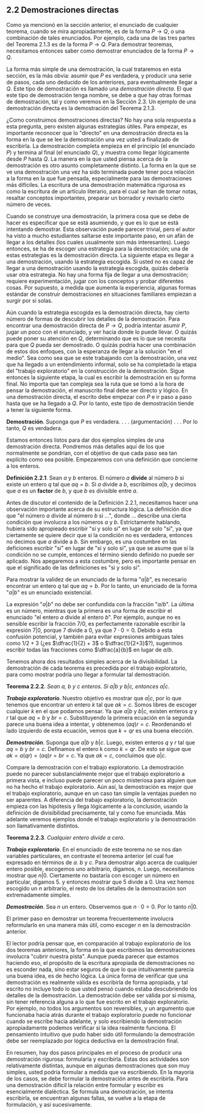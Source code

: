 ﻿## 2.2 Demostraciones directas
Como ya mencionó en la sección anterior, el enunciado de cualquier teorema, cuando se mira apropiadamente, es de la forma $P \rightarrow Q$, o una combinación de tales enunciados. Por ejemplo, cada una de las tres partes del Teorema 2.1.3 es de la forma $P \rightarrow Q$. Para demostrar teoremas, necesitamos entonces saber como demostrar enunciados de la forma $P \rightarrow Q$. 

La forma más simple de una demostración, la cual trataremos en esta sección, es la más obvia: asumir que $P$ es verdadera, y producir una serie de pasos, cada uno deducido de los anteriores, para eventualmente llegar a $Q$. Este tipo de demostración es llamado una *demostración directa*. El que este tipo de demostración tenga nombre, se debe a que hay otras formas de demostración, tal y como veremos en la Sección 2.3. Un ejemplo de una demostración directa es la demostración del Teorema 2.1.3.

¿Como construimos demostraciones directas? No hay una sola respuesta a esta pregunta, pero existen algunas estrategias útiles. Para empezar, es importante reconocer que lo "directo" en una demostración directa es la forma en la que se lee la demostración una vez usted a finalizado de escribirla. La demostración completa empieza en el principio (el enunciado $P$) y termina al final (el enunciado $Q$), y muestra como llegar lógicamente desde $P$ hasta $Q$. La manera en la que usted piensa acerca de la demostración es otro asunto completamente distinto. La forma en la que se ve una demostración una vez ha sido terminada puede tener poca relación a la forma en la que fue pensada, especialmente para las demostraciones más difíciles. La escritura de una demostración matemática rigurosa es  como la escritura de un artículo literario, para el cual se han de tomar notas, resaltar conceptos importantes, preparar un borrador y revisarlo cierto número de veces.

Cuando se construye una demostración, la primera cosa que se debe de hacer es especificar que se está asumiendo, y que es lo que se está intentando demostrar. Esta observación puede parecer trivial, pero el autor ha visto a mucho estudiantes saltarse este importante paso, en un afán de llegar a los detalles (los cuales usualmente son más interesantes). Luego entonces, se ha de escoger una estrategia para la desmotración; una de estas estrategias es la demostración directa. La siguiente etapa es llegar a una demostración, usando la estrategia escogida. Si usted no es capaz de llegar a una demostración usando la estrategia escogida, quizás debería usar otra estrategia. No hay una forma fija de llegar a una demostración; requiere experimentación, jugar con los conceptos y probar diferentes cosas. Por supuesto, a medida que aumenta la experiencia, algunas formas estándar de construir demostraciones en situaciones familiares empiezan a surgir por si solas.

Aún cuando la estrategia escogida es la demostración directa, hay cierto número de formas de descubrir los detalles de la demostración. Para encontrar una demostración directa de $P \rightarrow Q$, podría intentar asumir $P$, jugar un poco con el enunciado, y ver hacia donde lo puede llevar. O quizás puede poner su atención en $Q$, determinando que es lo que se necesita para que $Q$ pueda ser demostrado. O quizás podría hacer una combinación de estos dos enfoques, con la esperanza de llegar a la solución "en el medio". Sea como sea que se este trabajando con la demostración, una vez que ha llegado a un entendimiento informal, solo se ha completado la etapa del "trabajo exploratorio" en la construcción de la demostración. Sigue entonces la siguiente etapa, la cual es escribir la demostración en su forma final. No importa que tan compleja sea la ruta que se tomó a la hora de pensar la demostración, el manuscrito final debe ser directo y lógico. En una demostración directa, el escrito debe empezar con $P$ e ir paso a paso hasta que se ha llegado a $Q$. Por lo tanto, este tipo de demostración tiende a tener la siguiente forma.

**Demostración**. Suponga que $P$ es verdadera. 
			.
			.
			.
(argumentación)
			.
			.
			.
Por lo tanto, $Q$ es verdadera.

Estamos entonces listos para dar dos ejemplos simples de una demostración directa. Pondremos más detalles aquí de los que normalmente se pondrían, con el objetivo de que cada paso sea tan explícito como sea posible. Empezaremos con una definición que concierne a los enteros.

**Definición 2.2.1**. Sean $a$ y $b$ enteros. El número $a$ **divide** al número $b$ si existe un entero $q$ tal que $aq = b$. Si $a$ divide a $b$, escribimos $a|b$, y decimos que $a$ es un **factor** de $b$, y que $b$ es divisible entre $a$. 

Antes de discutor el contenido de la Definición 2.2.1, necesitamos hacer una observación importante acerca de su estructura lógica. La definición dice que "el número $a$ divide al número $b$ si ...", donde ... describe una cierta condición que involucra a los números $a$ y $b$. Estrictamente hablando, hubiera sido apropieado escribir "si y solo si" en lugar de solo "si", ya que ciertamente se quiere decir que si la condición no es verdadera, entonces no decimos que $a$ divide a $b$. Sin embargo, es una costumbre en las deficiones escribir "si" en lugar de "si y solo si", ya que se asume que si la condición no se cumple, entonces el término siendo definido no puede ser aplicado. Nos apegaremos a esta costumbre, pero es importante pensar en que el significado de las definiciones es "si y solo si". 

Para mostrar la validez de un enunciado de la forma "$a|b$", es necesario encontrar un entero $q$ tal que $aq = b$. Por lo tanto, un enunciado de la forma "$a|b$" es un enunciado existencial. 

La expresión "$a|b$" no debe ser confundida con la fracción "$a/b$". La última es un número, mientras que la primera es una forma de escribir el enunciado "el entero $a$ divide al entero $b$". Por ejemplo, aunque no es sensible escribir la fracción $7/0$, es perfectamente razonable escribir la expresión $7|0$, porque $7$ divide a $0$, ya que $7 \cdot 0 = 0$.  Debido a esta confusión potencial, y también para evitar expresiones ambiguas tales como $1 / 2 + 3$ (¿es $\dfrac{1}{2} + 3$ o $\dfrac{1}{2+3}$?), sugerimos escribir todas las fracciones como $\dfrac{a}{b}$ en lugar de $a/b$.

Tenemos ahora dos resultados simples acerca de la divisibilidad. La demostración de cada teorema es precedida por el trabajo exploratorio, para como mostrar podría uno llegar a formular tal demostración.

**Teorema 2.2.2**. *Sean $a$, $b$ y $c$ enteros. Si $a|b$ y $b|c$, entonces $a|c$*.

***Trabajo exploratorio***. Nuestro objetivo es mostrar que $a|c$, por lo que tenemos que encontrar un entero $k$ tal que $ak = c$. Somos libres de escoger cualquier $k$ en el que podamos pensar. Ya que $a|b$ y $b|c$, existen enteros $q$ y $r$ tal que $aq = b$ y $br = c$. Substituyendo la primera ecuación en la segunda parece una buena idea a intentar, y obtenemos $(aq)r = c$. Reordenando el lado izquierdo de esta ecuación, vemos que $k = qr$ es una buena elección.

***Demostración***. Suponga que $a|b$ y $b|c$. Luego, existen enteros $q$ y $r$ tal que $aq = b$  y $br = c$. Definamos el entero k como $k = qr$. De esto se sigue que $ak = a(qr) = (aq)r = br = c$. Ya que $ak = c$, concluimos que $a|c$.

Compare la demostración con el trabajo exploratorio. La demostración puede no parecer substancialmente mejor que el trabajo exploratorio a primera vista, e incluso puede parecer un poco misteriosa para alguien que no ha hecho el trabajo exploratorio. Aún así, la demostración es mejor que el trabajo exploratorio, aunque en un caso tan simple la ventajas pueden no ser aparentes. A diferencia del trabajo exploratorio, la demostración empieza con las hipótesis y llega lógicamente a la conclusión, usando la definición de divisibilidad precisamente, tal y como fue enunciada. Más adelante veremos ejemplos donde el trabajo exploratorio y la demostración son llamativamente distintos. 

**Teorema 2.2.3**. *Cualquier entero divide a cero*.

***Trabajo exploratorio***. En el enunciado de este teorema no se nos dan variables particulares, en contraste el teorema anterior (el cual fue expresado en términos de $a$. $b$ y $c$. Para demostrar algo acerca de cualquier entero posible, escogemos uno arbitrario, digamos, $n$. Luego, necesitamos mostrar que $n|0$. Ciertamente no bastaría con escoger un número en particular, digamos $5$. y entonces mostrar que $5$ divide a $0$. Una vez hemos escogido un $n$ arbitrario, el resto de los detalles de la demostración son extremadamente simples.

***Demostración***. Sea $n$ un entero. Observemos que $n \cdot 0 = 0$. Por lo tanto $n|0$. 

El primer paso en demostrar un teorema frecuentemente involucra reformularlo en una manera más útil, como escoger $n$ en la demostración anterior.

El lector podría pensar que, en comparación al trabajo exploratorio de los dos teoremas anteriores, la forma en la que escribimos las demostraciones involucra "cubrir nuestra pista". Aunque pueda parecer que estamos haciendo eso, el propósito de la escritura apropiada de demostraciones no es esconder nada, sino estar seguros de que lo que intuitivamente parecía una buena idea, es de hecho lógica. La única forma de verificar que una demostración es realmente válida es escribirla de forma apropiada, y tal escrito no incluye todo lo que usted pensó cuando estaba descubriendo los detalles de la demostración. La demostración debe ser válida por si misma, sin tener referencia alguna a lo que fue escrito en el trabajo exploratorio. Por ejemplo, no todos los argumentos son reversibles, y un argumento que funcionaba hacia atrás durante el trabajo exploratorio puede no funcionar cuando se escribe hacia adelante, y solo escribiendo la demostración apropiadamente podemos verificar si la idea realmente funciona. El pensamiento intuitivo que pudo haber sido útil formulando la demostración debe ser reemplazado por lógica deductiva en la demostración final.

En resumen, hay dos pasos principales en el proceso de producir una demostración rigurosa: formularla y escribirla. Estas dos actividades son relativamente distintas, aunque en algunas demostraciones que son muy simples, usted podría formular a medida que va escribiendo. En la mayoría de los casos, se debe formular la demostración antes de escribirla. Para una demostración dificil la relación entre formular y escribir es esencialmente dialéctica. Se formula una demostración, se intenta escribirla, se encuentran algunas fallas, se vuelve a la etapa de formulación, y así sucesivamente.

